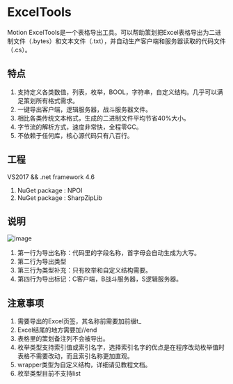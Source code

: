 # ExcelTools
Motion ExcelTools是一个表格导出工具。可以帮助策划把Excel表格导出为二进制文件（.bytes）和文本文件（.txt），并自动生产客户端和服务器读取的代码文件（.cs）。

## 特点
1. 支持定义各类数值，列表，枚举，BOOL，字符串，自定义结构。几乎可以满足策划所有格式需求。
2. 一键导出客户端，逻辑服务器，战斗服务器文件。
3. 相比各类传统文本格式，生成的二进制文件平均节省40%大小。
4. 字节流的解析方式，速度非常快，全程零GC。
5. 不依赖于任何库，核心源代码只有八百行。

## 工程
VS2017 && .net framework 4.6
1. NuGet package : NPOI
2. NuGet package : SharpZipLib

## 说明
![image](https://github.com/gmhevinci/ExcelTools/raw/master/image.JPG?imageMogr2/auto-orient/strip)

1. 第一行为导出名称：代码里的字段名称，首字母会自动生成为大写。
2. 第二行为导出类型
3. 第三行为类型补充：只有枚举和自定义结构需要。
4. 第四行为导出标记：C客户端，B战斗服务器，S逻辑服务器。

## 注意事项
1. 需要导出的Excel页签，其名称前需要加前缀t_
2. Excel结尾的地方需要加//end
3. 表格里的策划备注列不会被导出。
4. 枚举类型支持索引值或索引名字，选择索引名字的优点是在程序改动枚举值时表格不需要改动，而且索引名称更加直观。
5. wrapper类型为自定义结构，详细请见教程文档。
6. 枚举类型目前不支持list
